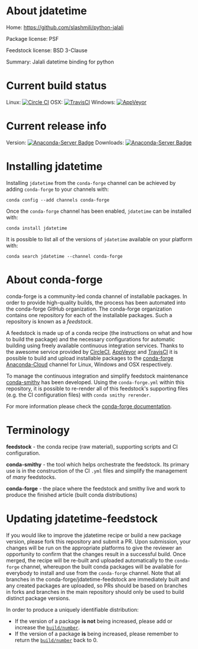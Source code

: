 About jdatetime
===============

Home: https://github.com/slashmili/python-jalali

Package license: PSF

Feedstock license: BSD 3-Clause

Summary: Jalali datetime binding for python



Current build status
====================

Linux: [![Circle CI](https://circleci.com/gh/conda-forge/jdatetime-feedstock.svg?style=shield)](https://circleci.com/gh/conda-forge/jdatetime-feedstock)
OSX: [![TravisCI](https://travis-ci.org/conda-forge/jdatetime-feedstock.svg?branch=master)](https://travis-ci.org/conda-forge/jdatetime-feedstock)
Windows: [![AppVeyor](https://ci.appveyor.com/api/projects/status/github/conda-forge/jdatetime-feedstock?svg=True)](https://ci.appveyor.com/project/conda-forge/jdatetime-feedstock/branch/master)

Current release info
====================
Version: [![Anaconda-Server Badge](https://anaconda.org/conda-forge/jdatetime/badges/version.svg)](https://anaconda.org/conda-forge/jdatetime)
Downloads: [![Anaconda-Server Badge](https://anaconda.org/conda-forge/jdatetime/badges/downloads.svg)](https://anaconda.org/conda-forge/jdatetime)

Installing jdatetime
====================

Installing `jdatetime` from the `conda-forge` channel can be achieved by adding `conda-forge` to your channels with:

```
conda config --add channels conda-forge
```

Once the `conda-forge` channel has been enabled, `jdatetime` can be installed with:

```
conda install jdatetime
```

It is possible to list all of the versions of `jdatetime` available on your platform with:

```
conda search jdatetime --channel conda-forge
```


About conda-forge
=================

conda-forge is a community-led conda channel of installable packages.
In order to provide high-quality builds, the process has been automated into the
conda-forge GitHub organization. The conda-forge organization contains one repository
for each of the installable packages. Such a repository is known as a *feedstock*.

A feedstock is made up of a conda recipe (the instructions on what and how to build
the package) and the necessary configurations for automatic building using freely
available continuous integration services. Thanks to the awesome service provided by
[CircleCI](https://circleci.com/), [AppVeyor](http://www.appveyor.com/)
and [TravisCI](https://travis-ci.org/) it is possible to build and upload installable
packages to the [conda-forge](https://anaconda.org/conda-forge)
[Anaconda-Cloud](http://docs.anaconda.org/) channel for Linux, Windows and OSX respectively.

To manage the continuous integration and simplify feedstock maintenance
[conda-smithy](http://github.com/conda-forge/conda-smithy) has been developed.
Using the ``conda-forge.yml`` within this repository, it is possible to re-render all of
this feedstock's supporting files (e.g. the CI configuration files) with ``conda smithy rerender``.

For more information please check the [conda-forge documentation](https://conda-forge.org/docs/).

Terminology
===========

**feedstock** - the conda recipe (raw material), supporting scripts and CI configuration.

**conda-smithy** - the tool which helps orchestrate the feedstock.
                   Its primary use is in the construction of the CI ``.yml`` files
                   and simplify the management of *many* feedstocks.

**conda-forge** - the place where the feedstock and smithy live and work to
                  produce the finished article (built conda distributions)


Updating jdatetime-feedstock
============================

If you would like to improve the jdatetime recipe or build a new
package version, please fork this repository and submit a PR. Upon submission,
your changes will be run on the appropriate platforms to give the reviewer an
opportunity to confirm that the changes result in a successful build. Once
merged, the recipe will be re-built and uploaded automatically to the
`conda-forge` channel, whereupon the built conda packages will be available for
everybody to install and use from the `conda-forge` channel.
Note that all branches in the conda-forge/jdatetime-feedstock are
immediately built and any created packages are uploaded, so PRs should be based
on branches in forks and branches in the main repository should only be used to
build distinct package versions.

In order to produce a uniquely identifiable distribution:
 * If the version of a package **is not** being increased, please add or increase
   the [``build/number``](http://conda.pydata.org/docs/building/meta-yaml.html#build-number-and-string).
 * If the version of a package **is** being increased, please remember to return
   the [``build/number``](http://conda.pydata.org/docs/building/meta-yaml.html#build-number-and-string)
   back to 0.